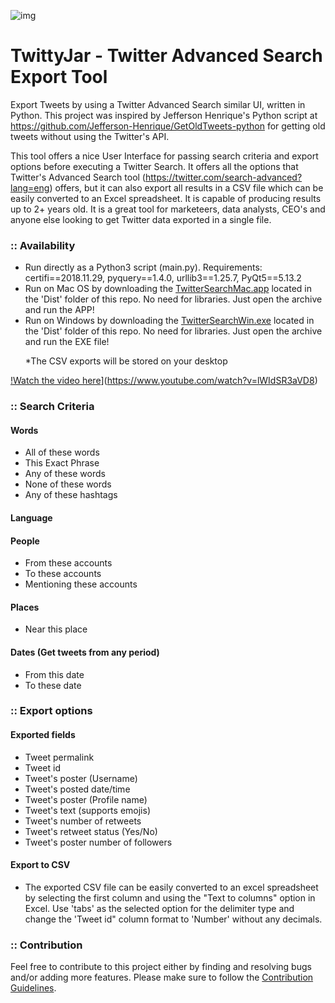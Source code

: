 ![img](https://i.imgur.com/fApFGmM.png)

# TwittyJar - Twitter Advanced Search Export Tool

Export Tweets by using a Twitter Advanced Search similar UI, written in Python. This project was inspired by Jefferson Henrique's Python script at https://github.com/Jefferson-Henrique/GetOldTweets-python for getting old tweets without using the Twitter's API.

This tool offers a nice User Interface for passing search criteria and export options before executing a Twitter Search. It offers all the options that Twitter's Advanced Search tool (https://twitter.com/search-advanced?lang=eng) offers, but it can also export all results in a CSV file which can be easily converted to an Excel spreadsheet. It is capable of producing results up to 2+ years old. It is a great tool for marketeers, data analysts, CEO's and anyone else looking to get Twitter data exported in a single file.

<h3>:: Availability</h3>
<ul>
  <li>Run directly as a Python3 script (main.py). Requirements: certifi==2018.11.29, pyquery==1.4.0, urllib3==1.25.7, PyQt5==5.13.2</li>
   <li>Run on Mac OS by downloading the <a href="https://github.com/yiannakasgeorge/pythonGUI-twitter-advanced-search/raw/master/dist/twitterSearchMac.app.zip">TwitterSearchMac.app</a> located in the 'Dist' folder of this repo. No need for libraries. Just open the archive and run the APP!</li>
   <li>Run on Windows by downloading the <a href="https://github.com/yiannakasgeorge/pythonGUI-twitter-advanced-search/raw/master/dist/twitterSearchWin.exe.zip">TwitterSearchWin.exe</a> located in the 'Dist' folder of this repo. No need for libraries. Just open the archive and run the EXE file!</li>
  <p>*The CSV exports will be stored on your desktop</p>
</ul>

[!Watch the video here](https://gifs.com/embed/twittyjar-twitter-advanced-search-export-tool-mOk3PO)](https://www.youtube.com/watch?v=lWIdSR3aVD8)

<h3>:: Search Criteria</h3>

<h4>Words</h4>
<ul>
  <li>All of these words</li>
   <li>This Exact Phrase</li>
   <li>Any of these words</li>
   <li>None of these words</li>
   <li>Any of these hashtags</li>
</ul>
  
<h4>Language</h4>
  
<h4>People</h4>
<ul>
  <li>From these accounts</li>
   <li>To these accounts</li>
   <li>Mentioning these accounts</li>
</ul>
  

<h4>Places</h4>
<ul>
  <li>Near this place</li>
</ul>
  

<h4>Dates (Get tweets from any period)</h4>
<ul>
  <li>From this date</li>
   <li>To these date</li>
</ul>

<h3>:: Export options</h3>

<h4>Exported fields</h4>
<ul>
  <li>Tweet permalink</li>
   <li>Tweet id</li>
   <li>Tweet's poster (Username)</li>
   <li>Tweet's posted date/time</li>
   <li>Tweet's poster (Profile name)</li>
    <li>Tweet's text (supports emojis)</li>
   <li>Tweet's number of retweets</li>
   <li>Tweet's retweet status (Yes/No)</li>
   <li>Tweet's poster number of followers</li>
</ul>

<h4>Export to CSV</h4>
<ul>
  <li>The exported CSV file can be easily converted to an excel spreadsheet by selecting the first column and using the "Text to columns" option in Excel. Use 'tabs' as the selected option for the delimiter type and change the 'Tweet id" column format to 'Number' without any decimals.</li>
</ul>


<h3>:: Contribution</h3>
<p>Feel free to contribute to this project either by finding and resolving bugs and/or adding more features. Please make sure to follow the <a href="https://github.com/yiannakasgeorge/pythonGUI-twitter-advanced-search/blob/master/CONTRIBUTING.md">Contribution Guidelines</a>.</p>
